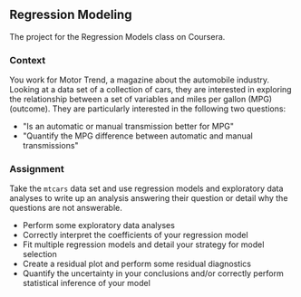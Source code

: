 ## Regression Modeling

The project for the Regression Models class on Coursera.

### Context

You work for Motor Trend, a magazine about the automobile industry. Looking at a data set of a collection of cars, they are interested in exploring the relationship between a set of variables and miles per gallon (MPG) (outcome). They are particularly interested in the following two questions:

* "Is an automatic or manual transmission better for MPG"
* "Quantify the MPG difference between automatic and manual transmissions"

### Assignment

Take the `mtcars` data set and use regression models and exploratory data analyses to write up an analysis answering their question or detail why the questions are not answerable.

* Perform some exploratory data analyses
* Correctly interpret the coefficients of your regression model
* Fit multiple regression models and detail your strategy for model selection
* Create a residual plot and perform some residual diagnostics
* Quantify the uncertainty in your conclusions and/or correctly perform statistical inference of your model